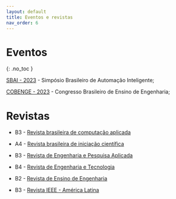 ```yaml
---
layout: default
title: Eventos e revistas
nav_order: 6
---
```


# Eventos
{: .no_toc }

[SBAI - 2023](https://sbai2023.com.br/) - Simpósio Brasileiro de Automação Inteligente;

[COBENGE - 2023]() - Congresso Brasileiro de Ensino de Engenharia;

# Revistas

- B3 - [Revista brasileira de computação aplicada](https://seer.upf.br/index.php/rbca/index)
  
- A4 - [Revista brasileira de iniciação científica](https://periodicoscientificos.itp.ifsp.edu.br/index.php/rbic)
  
- B3 - [Revista de Engenharia e Pesquisa Aplicada](http://revistas.poli.br/index.php/repa)

- B4 - [Revista de Engenharia e Tecnologia](https://revistas.uepg.br/index.php/ret)

- B2 - [Revista de Ensino de Engenharia](http://revista.educacao.ws/revista/index.php/abenge)
  
- B3 - [Revista IEEE - América Latina](https://r9.ieee.org/pt/publicacoes/e-transactions/)